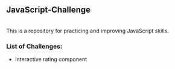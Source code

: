 ## JavaScript-Challenge

</br>
This is a repository for practicing and improving JavaScript skills.

</br>

### List of Challenges:
- interactive rating component